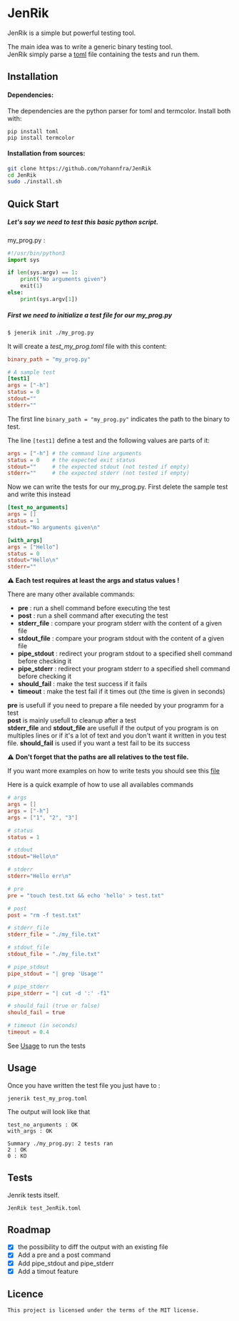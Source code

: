 # JenRik

JenRik is a simple but powerful testing tool.

The main idea was to write a generic binary testing tool.\
JenRik simply parse a [toml](https://github.com/toml-lang/toml)
file containing the tests and run them.

## Installation

#### Dependencies:
The dependencies are the python parser for toml and termcolor. Install both with:
```
pip install toml
pip install termcolor
```

#### Installation from sources:
```bash
git clone https://github.com/Yohannfra/JenRik
cd JenRik
sudo ./install.sh
```

## Quick Start

##### Let's say we need to test this basic python script.

my_prog.py :
```python
#!/usr/bin/python3
import sys

if len(sys.argv) == 1:
    print("No arguments given")
    exit(1)
else:
    print(sys.argv[1])
```

##### First we need to initialize a test file for our my_prog.py

```bash
$ jenerik init ./my_prog.py
```

It will create a *test_my_prog.toml* file with this content:
```toml
binary_path = "my_prog.py"

# A sample test
[test1]
args = ["-h"]
status = 0
stdout=""
stderr=""
```

The first line ```binary_path = "my_prog.py"``` indicates the path to the binary to test.

The line ```[test1]``` define a test and the following values are parts of it:
```toml
args = ["-h"] # the command line arguments
status = 0    # the expected exit status
stdout=""     # the expected stdout (not tested if empty)
stderr=""     # the expected stderr (not tested if empty)
```

Now we can write the tests for our my_prog.py. First delete the sample test and write this instead
```toml
[test_no_arguments]
args = []
status = 1
stdout="No arguments given\n"

[with_args]
args = ["Hello"]
status = 0
stdout="Hello\n"
stderr=""
```

⚠ **Each test requires at least the args and status values !**

There are many other available commands:
- **pre** : run a shell command before executing the test
- **post** : run a shell command after executing the test
- **stderr_file** : compare your program stderr with the content of a given file
- **stdout_file** : compare your program stdout with the content of a given file
- **pipe_stdout** : redirect your program stdout to a specified shell command before checking it
- **pipe_stderr** : redirect your program stderr to a specified shell command before checking it
- **should_fail** : make the test success if it fails
- **timeout** : make the test fail if it times out (the time is given in seconds)

**pre** is usefull if you need to prepare a file needed by your programm for a test\
**post** is mainly usefull to cleanup after a test\
**stderr_file** and **stdout_file** are usefull if the output of you program is on multiples lines or if it's a lot of text and you don't want it written in you test file.
**should_fail** is used if you want a test fail to be its success

⚠ **Don't forget that the paths are all relatives to the test file.**

If you want more examples on how to write tests you should see this [file](test_JenRik.toml)

Here is a quick example of how to use all availables commands

```toml
# args
args = []
args = ["-h"]
args = ["1", "2", "3"]

# status
status = 1

# stdout
stdout="Hello\n"

# stderr
stderr="Hello err\n"

# pre
pre = "touch test.txt && echo 'hello' > test.txt"

# post
post = "rm -f test.txt"

# stderr_file
stderr_file = "./my_file.txt"

# stdout_file
stdout_file = "./my_file.txt"

# pipe_stdout
pipe_stdout = "| grep 'Usage'"

# pipe_stderr
pipe_stderr = "| cut -d ':' -f1"

# should_fail (true or false)
should_fail = true

# timeout (in seconds)
timeout = 0.4

```

See [Usage](#Usage) to run the tests

## Usage
Once you have written the test file you just have to :
```
jenerik test_my_prog.toml
```

The output will look like that
```
test_no_arguments : OK
with_args : OK

Summary ./my_prog.py: 2 tests ran
2 : OK
0 : KO
```

## Tests

Jenrik tests itself.
```
JenRik test_JenRik.toml
```

## Roadmap
- [x] the possibility to diff the output with an existing file
- [x] Add a pre and a post command
- [x] Add pipe_stdout and pipe_stderr
- [x] Add a timout feature

## Licence
    This project is licensed under the terms of the MIT license.
